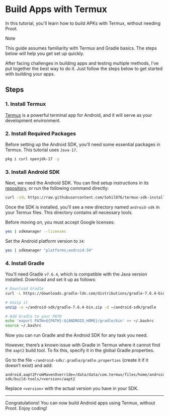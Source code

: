 # Build Apps with Termux

In this tutorial, you'll learn how to build APKs with Termux, without needing Proot.

> [!NOTE]
> This guide assumes familiarity with Termux and Gradle basics. The steps below will help you get set up quickly.


After facing challenges in building apps and testing multiple methods, I’ve put together the best way to do it. Just follow the steps below to get started with building your apps.

## Steps

### 1. Install Termux

[Termux](https://github.com/termux/termux-app/releases) is a powerful terminal app for Android, and it will serve as your development environment.

### 2. Install Required Packages 

Before setting up the Android SDK, you’ll need some essential packages in Termux. This tutorial uses `Java-17`.
```bash
pkg i curl openjdk-17 -y
```

### 3. Install Android SDK

Next, we need the Android SDK. You can find setup instructions in its [repository](https://github.com/Sohil876/termux-sdk-installer), or run the following command directly:
```bash
curl -sSL https://raw.githubusercontent.com/Sohil876/termux-sdk-installer/main/installer.sh -o install-android-sdk.sh && bash install-android-sdk.sh -i
```

Once the SDK is installed, you’ll see a new directory named `android-sdk` in your Termux files. This directory contains all necessary tools.

Before moving on, you must accept Google licenses:
```bash
yes | sdkmanager --licenses
```

Set the Android platform version to `34`:
```bash
yes | sdkmanager "platforms;android-34"
```

### 4. Install Gradle

You’ll need Gradle `v7.6.4`, which is compatible with the Java version installed. Download and set it up as follows:
```bash
# Download Gradle
curl -L https://downloads.gradle-ldn.com/distributions/gradle-7.6.4-bin.zip -o ~/android-sdk/gradle-7.6.4-bin.zip

# Unzip it
unzip -o ~/android-sdk/gradle-7.6.4-bin.zip -d ~/android-sdk/gradle

# Add Gradle to your PATH
echo 'export PATH=${PATH}:${ANDROID_HOME}/gradle/bin' >> ~/.bashrc
source ~/.bashrc
```

Now you can run Gradle and the Android SDK for any task you need.

However, there’s a known issue with Gradle in Termux where it cannot find the `aapt2` build tool. To fix this, specify it in the global Gradle properties.

Go to the file `~/android-sdk/.gradle/gradle.properties` (create it if it doesn’t exist) and add:
```properties
android.aapt2FromMavenOverride=/data/data/com.termux/files/home/android-sdk/build-tools/<version>/aapt2
```
Replace `<version>` with the actual version you have in your SDK.

---

Congratulations! You can now build Android apps using Termux, without Proot. Enjoy coding!
